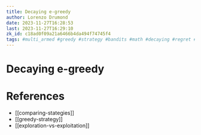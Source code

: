 ```yaml
---
title: Decaying e-greedy
author: Lorenzo Drumond
date: 2023-11-27T16:28:53
last: 2023-11-27T16:29:10
zk_id: c18ad0f09a21a6466b4da494f74745f4
tags: #multi_armed #greedy #strategy #bandits #math #decaying #regret #medium #statistics #exploration #tradeoff #exploitation
---
```



# Decaying e-greedy

# References
- [[comparing-stategies]]
- [[greedy-strategy]]
- [[exploration-vs-exploitation]]
